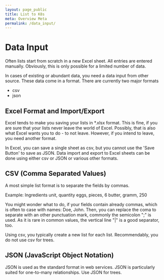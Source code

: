 ```yaml
---
layout: page_public
title: List to K8s
meta: Overview Meta
permalink: /data_input/
---
```



# Data Input

Often lists start from scratch in a new Excel sheet. All entries are entered manually.
Obviously, this is only possible for a limited number of data.

In cases of existing or abundant data, you need a data input from other source. These data come in a format. There are currently two major formats
- csv
- json

## Excel Format and Import/Export

Excel tends to make you saving your lists in *.xlsx format. This is fine, if you are sure that your lists never leave the world of Excel. Possibly, that is also what Excel wants you to do - to not leave. However, if you intend to leave, you need another format. 

In Excel, you can save a single sheet as csv, but you cannot use the 'Save Button' to save as JSON.
Data import and export to Excel sheets can be done using either csv or JSON or various other formats.


## CSV (Comma Separated Values)

A most simple list format is to separate the fields by commas.

Example: 
Ingredients unit, quantity
eggs, pieces, 6
butter, gramm, 250

You might wonder what to do, if your fields contain already commas, which is often to case with names: Doe, John. Then, you can replace the coma to separate with an other punctuation mark, commonly the semicolon ";" is used. As it is rare in common values, the vertical line "|" is a good separator, too.

Using csv, you typically create a new list for each list. Recommendably, you do not use csv for trees.


## JSON (JavaScript Object Notation)

JSON is used as the standard format in web services. 
JSON is particularly suited for one-to-many relationships. 
Use JSON for trees.